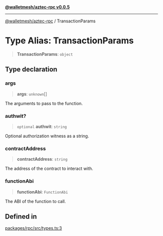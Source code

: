 [**@walletmesh/aztec-rpc v0.0.5**](../README.md)

***

[@walletmesh/aztec-rpc](../globals.md) / TransactionParams

# Type Alias: TransactionParams

> **TransactionParams**: `object`

## Type declaration

### args

> **args**: `unknown`[]

The arguments to pass to the function.

### authwit?

> `optional` **authwit**: `string`

Optional authorization witness as a string.

### contractAddress

> **contractAddress**: `string`

The address of the contract to interact with.

### functionAbi

> **functionAbi**: `FunctionAbi`

The ABI of the function to call.

## Defined in

[packages/rpc/src/types.ts:3](https://github.com/WalletMesh/aztec/blob/9ad34955244cc5304cb566146299029ce93f71a9/packages/rpc/src/types.ts#L3)
